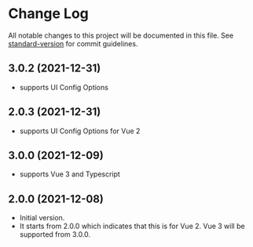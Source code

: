 # Change Log

All notable changes to this project will be documented in this file. See [standard-version](https://github.com/conventional-changelog/standard-version) for commit guidelines.

<a name="3.0.2"></a>

## 3.0.2 (2021-12-31)

- supports UI Config Options

<a name="2.0.3"></a>

## 2.0.3 (2021-12-31)

- supports UI Config Options for Vue 2

<a name="3.0.0"></a>

## 3.0.0 (2021-12-09)

- supports Vue 3 and Typescript

<a name="2.0.0"></a>

## 2.0.0 (2021-12-08)

- Initial version.
- It starts from 2.0.0 which indicates that this is for Vue 2. Vue 3 will be supported from 3.0.0.
